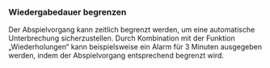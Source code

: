 ﻿### Wiedergabedauer begrenzen

Der Abspielvorgang kann zeitlich begrenzt werden, um eine automatische Unterbrechung sicherzustellen. Durch Kombination mit der Funktion „Wiederholungen“ kann beispielsweise ein Alarm für 3 Minuten ausgegeben werden, indem der Abspielvorgang entsprechend begrenzt wird.

